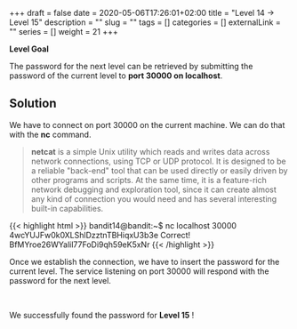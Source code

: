 +++
draft = false
date = 2020-05-06T17:26:01+02:00
title = "Level 14 -> Level 15"
description = ""
slug = ""
tags = []
categories = []
externalLink = ""
series = []
weight = 21
+++

**Level Goal**

The password for the next level can be retrieved by submitting the password of the current level to **port 30000 on localhost**.

## Solution ##

We have to connect on port 30000 on the current machine. We can do that with the **nc** command.

> **netcat** is a simple Unix utility which reads and writes data across network connections, using TCP or UDP protocol. It is designed to be a reliable  "back-end"
  tool  that  can be used directly or easily driven by other programs and scripts.
  At the same time, it is a feature-rich network debugging and  exploration  tool,
  since it can create almost any kind of connection you would need and has several
  interesting built-in capabilities.

{{< highlight html >}}
bandit14@bandit:~$ nc localhost 30000
4wcYUJFw0k0XLShlDzztnTBHiqxU3b3e
Correct!
BfMYroe26WYalil77FoDi9qh59eK5xNr
{{< /highlight >}}

Once we establish the connection, we have to insert the password for the current level. The service listening on port 30000 will respond with the password for the next level.

&nbsp;

We successfully found the password for **Level 15** !
